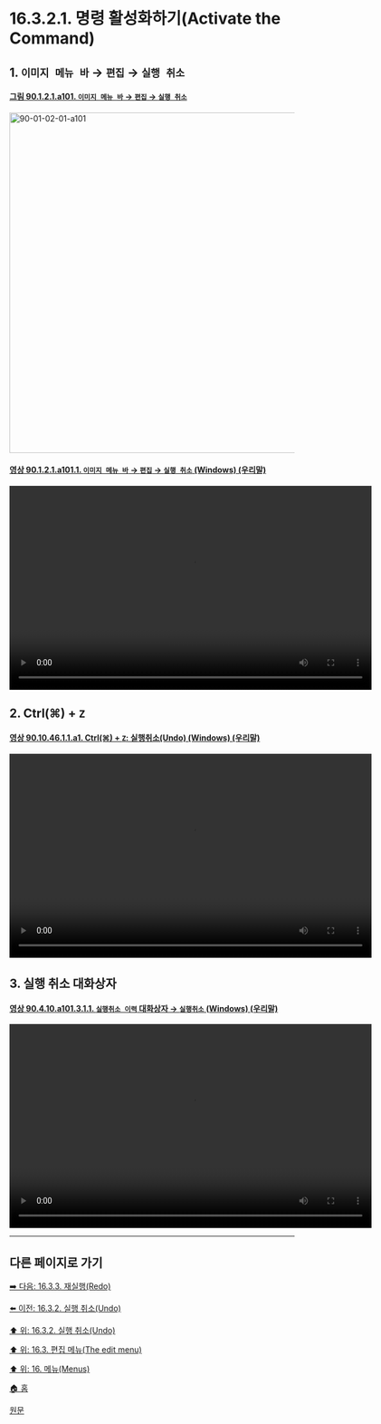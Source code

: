 # 16.3.2.1. 명령 활성화하기(Activate the Command)

<a id="16-03-02-01-s1"></a>

## 1. `이미지 메뉴 바` → `편집` → `실행 취소`

<a id="90-01-02-01-a101"></a>

#### [그림 90.1.2.1.a101. `이미지 메뉴 바` → `편집` → `실행 취소`](./90-01-02-01-undo.md#90-01-02-01-a101)
<img width="980" height="601" alt="90-01-02-01-a101" src="https://github.com/wonder13662/gimp/assets/15767104/c84e1fdf-8cbf-4c3c-b6dd-9e42d55487f7" />

<a id="90-01-02-01-a101-01"></a>

#### [영상 90.1.2.1.a101.1. `이미지 메뉴 바` → `편집` → `실행 취소` (Windows) (우리말)](./90-01-02-01-undo.md#90-01-02-01-a101-01)
<video controls="controls" width="640" height="360" src="https://github.com/wonder13662/gimp/assets/15767104/463c6c31-72ff-400d-85e4-375409699f5b"></video>

<a id="16-03-02-01-s2"></a>

## 2. Ctrl(⌘) + `Z`

<a id="90-10-46-01-01-a1"></a>

#### [영상 90.10.46.1.1.a1. Ctrl(⌘) + `Z`: 실행취소(Undo) (Windows) (우리말)](./90-10-46-01-01-undo.md#90-10-46-01-01-a1)
<video controls="controls" width="640" height="360" src="https://github.com/wonder13662/gimp/assets/15767104/b51d7b7f-14d6-4e84-a5c2-ba449d9d58fc"></video>

<a id="16-03-02-01-s3"></a>

## 3. 실행 취소 대화상자

<a id="90-04-10-a101-03-01-01"></a>

#### [영상 90.4.10.a101.3.1.1. `실행취소 이력` 대화상자 → `실행취소` (Windows) (우리말)](./90-04-0010-undo_history.md#90-04-10-a101-03-01-01)
<video controls="controls" width="640" height="360" src="https://github.com/wonder13662/gimp/assets/15767104/70e829d8-3d1d-4c2d-8725-4e1eca6f913b"></video>

***

## 다른 페이지로 가기

[➡️ 다음: 16.3.3. 재실행(Redo)](./16-03-03-redo.md)

[⬅️ 이전: 16.3.2. 실행 취소(Undo)](./16-03-02-00-undo.md)

[⬆️ 위: 16.3.2. 실행 취소(Undo)](./16-03-02-00-undo.md)

[⬆️ 위: 16.3. 편집 메뉴(The edit menu)](./16-03-00-the-edit-menu.md)

[⬆️ 위: 16. 메뉴(Menus)](./16-00-menus.md)

[🏠 홈](./00-home.md)

[원문](https://docs.gimp.org/2.10/ko/gimp-edit-undo.html#idm23465)